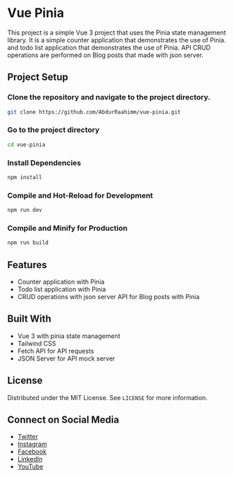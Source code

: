 # Vue Pinia 
This project is a simple Vue 3 project that uses the Pinia state management library. It is a simple counter application that demonstrates the use of Pinia. and todo list application that demonstrates the use of Pinia. API CRUD operations are performed on Blog posts that made with json server.


## Project Setup

### Clone the repository and navigate to the project directory.

```sh
git clone https://github.com/AbdurRaahimm/vue-pinia.git
```

### Go to the project directory
```sh
cd vue-pinia
```

### Install Dependencies
```sh
npm install
```

### Compile and Hot-Reload for Development

```sh
npm run dev
```

### Compile and Minify for Production

```sh
npm run build
```

## Features
- Counter application with Pinia
- Todo list application with Pinia
- CRUD operations with json server API for Blog posts with Pinia

## Built With
- Vue 3 with pinia state management 
- Tailwind CSS
- Fetch API for API requests 
- JSON Server for API mock server 


## License
Distributed under the MIT License. See `LICENSE` for more information.

## Connect on Social Media
- [Twitter](https://twitter.com/AbdurRahim4G)
- [Instagram](https://www.instagram.com/abdurrahim4g/)
- [Facebook](https://www.facebook.com/Rahim72446)
- [LinkedIn](https://www.linkedin.com/in/abdur-rahim4g/)
- [YouTube](https://youtube.com/@AbdurRahimm)
